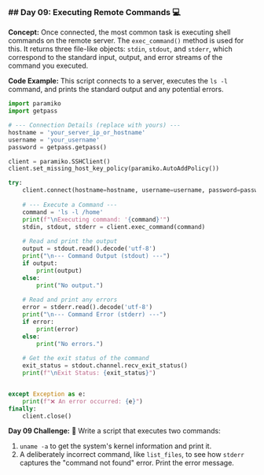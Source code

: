 ### \#\# Day 09: Executing Remote Commands 💻

**Concept:** Once connected, the most common task is executing shell commands on the remote server. The `exec_command()` method is used for this. It returns three file-like objects: `stdin`, `stdout`, and `stderr`, which correspond to the standard input, output, and error streams of the command you executed.

**Code Example:**
This script connects to a server, executes the `ls -l` command, and prints the standard output and any potential errors.

```python
import paramiko
import getpass

# --- Connection Details (replace with yours) ---
hostname = 'your_server_ip_or_hostname'
username = 'your_username'
password = getpass.getpass()

client = paramiko.SSHClient()
client.set_missing_host_key_policy(paramiko.AutoAddPolicy())

try:
    client.connect(hostname=hostname, username=username, password=password)
    
    # --- Execute a Command ---
    command = 'ls -l /home'
    print(f"\nExecuting command: '{command}'")
    stdin, stdout, stderr = client.exec_command(command)
    
    # Read and print the output
    output = stdout.read().decode('utf-8')
    print("\n--- Command Output (stdout) ---")
    if output:
        print(output)
    else:
        print("No output.")
    
    # Read and print any errors
    error = stderr.read().decode('utf-8')
    print("\n--- Command Error (stderr) ---")
    if error:
        print(error)
    else:
        print("No errors.")
        
    # Get the exit status of the command
    exit_status = stdout.channel.recv_exit_status()
    print(f"\nExit Status: {exit_status}")


except Exception as e:
    print(f"❌ An error occurred: {e}")
finally:
    client.close()
```

**Day 09 Challenge:** 🎯
Write a script that executes two commands:

1.  `uname -a` to get the system's kernel information and print it.
2.  A deliberately incorrect command, like `list_files`, to see how `stderr` captures the "command not found" error. Print the error message.
